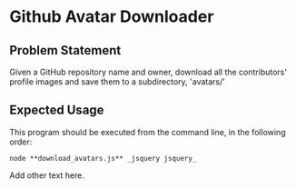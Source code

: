 # Github Avatar Downloader
## Problem Statement

Given a GitHub repository name and owner, download all the contributors' profile images and save them to a subdirectory, 'avatars/'

## Expected Usage

This program should be executed from the command line, in the following order:

`node **download_avatars.js** _jsquery jsquery_`

Add other text here.